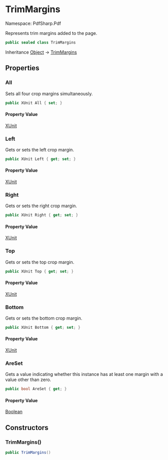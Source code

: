 # TrimMargins

Namespace: PdfSharp.Pdf

Represents trim margins added to the page.

```csharp
public sealed class TrimMargins
```

Inheritance [Object](https://docs.microsoft.com/en-us/dotnet/api/system.object) → [TrimMargins](./pdfsharp.pdf.trimmargins)

## Properties

### **All**

Sets all four crop margins simultaneously.

```csharp
public XUnit All { set; }
```

#### Property Value

[XUnit](./pdfsharp.drawing.xunit)<br>

### **Left**

Gets or sets the left crop margin.

```csharp
public XUnit Left { get; set; }
```

#### Property Value

[XUnit](./pdfsharp.drawing.xunit)<br>

### **Right**

Gets or sets the right crop margin.

```csharp
public XUnit Right { get; set; }
```

#### Property Value

[XUnit](./pdfsharp.drawing.xunit)<br>

### **Top**

Gets or sets the top crop margin.

```csharp
public XUnit Top { get; set; }
```

#### Property Value

[XUnit](./pdfsharp.drawing.xunit)<br>

### **Bottom**

Gets or sets the bottom crop margin.

```csharp
public XUnit Bottom { get; set; }
```

#### Property Value

[XUnit](./pdfsharp.drawing.xunit)<br>

### **AreSet**

Gets a value indicating whether this instance has at least one margin with a value other than zero.

```csharp
public bool AreSet { get; }
```

#### Property Value

[Boolean](https://docs.microsoft.com/en-us/dotnet/api/system.boolean)<br>

## Constructors

### **TrimMargins()**

```csharp
public TrimMargins()
```

